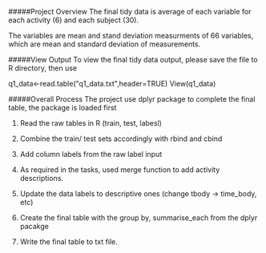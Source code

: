 
#####Project Overview
The final tidy data is average of each variable for each activity (6) and each subject (30).

The variables are mean and stand deviation measurments of 66 variables, which are mean and standard deviation of measurements. 





#####View Output
To view the final tidy data output, please save the file to R directory, then use

q1_data<-read.table("q1_data.txt",header=TRUE)
View(q1_data)

#####Overall Process
The project use dplyr package to complete the final table, the package is loaded first

1. Read the raw tables in R (train, test, labesl)

2. Combine the train/ test sets accordingly with rbind and cbind

3. Add column labels from the raw label input

4. As required in the tasks, used merge function to add activity descriptions.

5. Update the data labels to descriptive ones (change tbody -> time_body, etc)

6. Create the final table with the group by, summarise_each from the dplyr pacakge

7. Write the final table to txt file.
